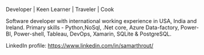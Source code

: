 Developer | Keen Learner | Traveler | Cook 

Software developer with international working experience in USA, India and Ireland.
Primary skills - Python,NoSql, .Net core, Azure Data-factory, Power-BI, Power-shell, Tableau, DevOps, Xamarin, SQLite & PostgreSQL. 

LinkedIn profile: https://www.linkedin.com/in/samarthrout/
